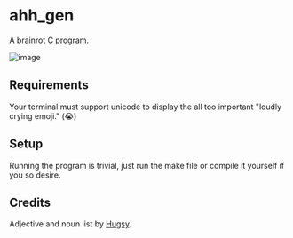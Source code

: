 # ahh_gen
A brainrot C program.

![image](https://github.com/user-attachments/assets/c2be64bf-4143-4999-96f6-6a559ecd97bc)

## Requirements
Your terminal must support unicode to display the all too important "loudly crying emoji." (😭)

## Setup
Running the program is trivial, just run the make file or compile it yourself if you so desire.

## Credits
Adjective and noun list by [Hugsy](https://gist.github.com/hugsy/8910dc78d208e40de42deb29e62df913#file-random-word).
